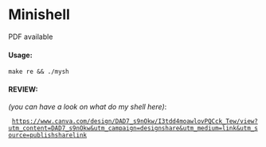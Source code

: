 # Minishell
PDF available

#### Usage:
    make re && ./mysh

#### REVIEW:

_(you can have a look on what do my shell here)_:

<code> https://www.canva.com/design/DAD7_s9nOkw/I3tdd4moawlovPQCck_Tew/view?utm_content=DAD7_s9nOkw&utm_campaign=designshare&utm_medium=link&utm_source=publishsharelink</code>
